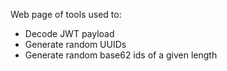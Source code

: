 Web page of tools used to:
* Decode JWT payload
* Generate random UUIDs
* Generate random base62 ids of a given length
